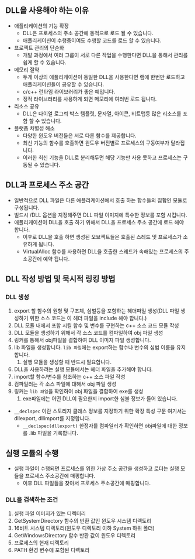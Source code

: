 ## DLL을 사용해야 하는 이유
* 애플리케이션의 기능 확장
  * DLL은 프로세스의 주소 공간에 동적으로 로드 될 수 있습니다. 
  * 애플리케이션이 수행중이여도 수행할 코드를 로드 할 수 있습니다. 
* 프로젝트 관리의 단순화
  * 개발 과정에서 여러 그룹이 서로 다른 작업을 수행한다면 DLL을 통해서 관리를 쉽게 할 수 있습니다. 
* 메모리 절약
  * 두개 이상의 애플리케이션이 동일한 DLL을 사용한다면 램에 한번만 로드하고 애플리케이션들이 공유할 수 있습니다. 
  * c/c++ 런타임 라이브러리가 좋은 예입니다. 
  * 정적 라이브러리를 사용하게 되면 메모리에 여러번 로드 됩니다. 
* 리소스 공유
  * DLL은 다이얼 로그릐 박스 템플릿, 문자열, 아이콘, 비트맵등 많은 리소스를 포함 할 수 있습니다. 
* 플랫폼 차별성 해소 
  * 다양한 윈도우 버전들은 서로 다른 함수를 제공합니다.
  * 최신 기능의 함수를 호출하면 윈도우 버전별로 프로세스의 구동여부가 달라집니다. 
  * 이러한 최신 기능을 DLL로 분리해두면 해당 기능만 사용 못하고 프로세스는 구동될 수 있습니다. 

## DLL과 프로세스 주소 공간 
* 일반적으로 DLL 파일은 다른 애플리케이션에서 호출 하는 함수들의 집합인 모듈로 구성됩니다. 
* 빌드시 /DLL 옵션을 지정해주면 DLL 파일 이미지에 특수한 정보를 포함 시킵니다.
* 애플리케이션이 DLL을 호출 하기 위해서 DLL을 프로세스 주소 공간에 로드 해야 합니다.
  * 이후로 DLL을 호출 하면 생성된 오브젝트들은 호출된 스레드 및 프로세스가 소유하게 됩니다.
  * VirtualAlloc 함수를 사용하면 DLL을 호출한 스레드가 속해있는 프로세스의 주소공간에 예약 됩니다. 

## DLL 작성 방법 및 묵시적 링킹 방법
### DLL 생성
1. export 할 함수의 원형 및 구조체, 심벌등을 포함하는 헤더파일 생성(DLL 파일 생성하기 위한 소스 코드는 이 헤더 파일을 include 해야 합니다.)
2. DLL 모듈 내에서 포함 시킬 함수 및 변수를 구현하는 c++ 소스 코드 모듈 작성 
3. DLL 모듈을 생성하기 위해서 각 소스 코드를 컴파일하여 obj 파일 생성
4. 링커를 통해서 obj파일을 결합하여 DLL 이미지 파일 생성합니다. 
5. lib 파일을 생성합니다. `lib 파일`에는 export하는 함수나 변수의 심범 이름을 유지합니다. 
   1. 실행 모듈을 생성할 때 반드시 필요합니다. 
6. DLL을 사용하려는 실행 모듈에서는 헤더 파일을 추가해야 합니다. 
7. import할 함수/변수를 참조하는 c++ 소스 파일 작성
8. 컴파일러는 각 소스 파일에 대해서 obj 파일 생성
9. 링커는 `lib 파일`을 확인하여 obj 파일을 결합하여 exe를 생성
   1. exe파일에는 어떤 DLL이 필요한지 import한 심볼 정보가 들어 있습니다. 

* `__declspec` 이란 스토리지 클래스 정보를 지정하기 위한 확장 특성 구문 여기서는 dllexport, dllimport를 지정합니다. 
  * `__declspec(dllexport)` 한정자를 컴파일러가 확인하면 obj파일에 대한 정보를 .lib 파일을 기록합니다. 

## 실행 모듈의 수행
* 실행 파일이 수행되면 프로세스를 위한 가상 주소 공간을 생성하고 로더는 실행 모듈을 프로세스 주소공간에 매핑합니다. 
  * 이후 DLL 파일들을 찾아서 프로세스 주소공간에 매핑합니다. 
### DLL을 검색하는 조건
1. 실행 파일 이미지가 있는 디렉터리
2. GetSystemDirectory 함수의 반환 값인 윈도우 시스템 디렉토리
3. 16비트 시스템 디렉토리(윈도우 디렉토리 이하 System 하위 폴더)
4. GetWindowsDirectory 함수 반환 값이 윈도우 디렉토리
5. 프로세스의 현재 디렉토리
6. PATH 환경 변수에 포함된 디렉토리